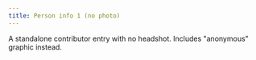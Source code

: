 ```yaml
---
title: Person info 1 (no photo)
---
```

A standalone contributor entry with no headshot. Includes "anonymous" graphic instead. 